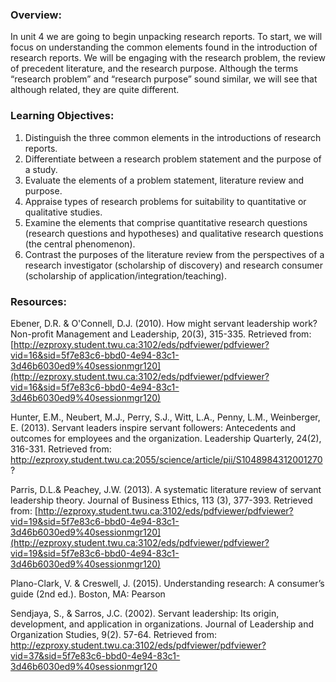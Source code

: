 ### Overview:

In unit 4 we are going to begin unpacking research reports.  To start,  we will focus on understanding the common elements found in the introduction of research reports.  We will be engaging with the research problem, the review of precedent literature, and the research purpose.  Although the terms “research problem” and “research purpose” sound similar, we will see that although related, they are quite different.

### Learning Objectives:

1. Distinguish the three common elements in the introductions of research reports.
2. Differentiate between a research problem statement and the purpose of a study.
3. Evaluate the elements of a problem statement, literature review and purpose.
4. Appraise types of research problems for suitability to quantitative or qualitative studies.
5. Examine the elements that comprise quantitative research questions \(research questions and hypotheses\) and qualitative research questions \(the central phenomenon\).
6. Contrast the purposes of the literature review from the perspectives of a research investigator \(scholarship of discovery\) and research consumer \(scholarship of application/integration/teaching\).

### Resources:

Ebener, D.R. & O'Connell, D.J. \(2010\).  How might servant leadership work? Non-profit Management and Leadership, 20\(3\), 315-335. Retrieved from: [http://ezproxy.student.twu.ca:3102/eds/pdfviewer/pdfviewer?vid=16&sid=5f7e83c6-bbd0-4e94-83c1-3d46b6030ed9%40sessionmgr120](http://ezproxy.student.twu.ca:3102/eds/pdfviewer/pdfviewer?vid=16&sid=5f7e83c6-bbd0-4e94-83c1-3d46b6030ed9%40sessionmgr120)

Hunter, E.M., Neubert, M.J., Perry, S.J., Witt, L.A., Penny, L.M., Weinberger, E. \(2013\). Servant leaders inspire servant followers: Antecedents and outcomes for employees and the organization. Leadership Quarterly, 24\(2\), 316-331. Retrieved from: http://ezproxy.student.twu.ca:2055/science/article/pii/S1048984312001270?  

Parris, D.L.& Peachey, J.W. \(2013\).  A systematic literature review of servant leadership theory. Journal of Business Ethics, 113 \(3\), 377-393. Retrieved from: [http://ezproxy.student.twu.ca:3102/eds/pdfviewer/pdfviewer?vid=19&sid=5f7e83c6-bbd0-4e94-83c1-3d46b6030ed9%40sessionmgr120](http://ezproxy.student.twu.ca:3102/eds/pdfviewer/pdfviewer?vid=19&sid=5f7e83c6-bbd0-4e94-83c1-3d46b6030ed9%40sessionmgr120)

Plano-Clark, V. & Creswell, J. \(2015\). Understanding research: A consumer’s guide \(2nd ed.\). Boston, MA: Pearson

Sendjaya, S., & Sarros, J.C. \(2002\). Servant leadership: Its origin, development, and application in organizations. Journal of Leadership and Organization Studies, 9\(2\). 57-64. Retrieved from: http://ezproxy.student.twu.ca:3102/eds/pdfviewer/pdfviewer?vid=37&sid=5f7e83c6-bbd0-4e94-83c1-3d46b6030ed9%40sessionmgr120

